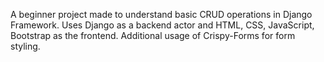 A beginner project made to understand basic CRUD operations in Django Framework.
Uses Django as a backend actor and HTML, CSS, JavaScript, Bootstrap as the frontend. Additional usage of Crispy-Forms for form styling.
